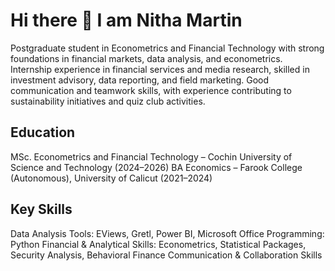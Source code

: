# Hi there 👋 I am Nitha Martin
Postgraduate student in Econometrics and Financial Technology with strong foundations in financial markets, data analysis, and econometrics.
Internship experience in financial services and media research, skilled in investment advisory, data reporting, and field marketing.
Good communication and teamwork skills, with experience contributing to sustainability initiatives and quiz club activities.

## Education
MSc. Econometrics and Financial Technology – Cochin University of Science and Technology (2024–2026)
BA Economics – Farook College (Autonomous), University of Calicut (2021–2024)

## Key Skills
Data Analysis Tools: EViews, Gretl, Power BI, Microsoft Office
Programming: Python
Financial & Analytical Skills: Econometrics, Statistical Packages, Security Analysis, Behavioral Finance
Communication & Collaboration Skills

